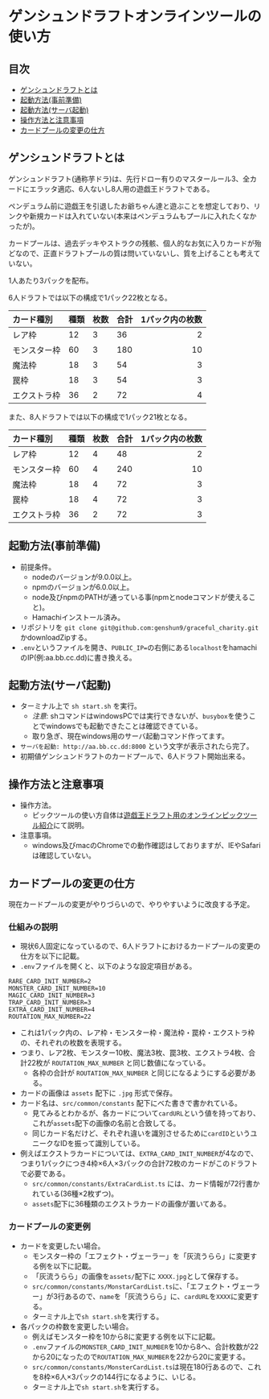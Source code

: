 # ゲンシュンドラフトオンラインツールの使い方

## 目次
- [ゲンシュンドラフトとは](#header-5towk0oad3)
- [起動方法(事前準備)](#header-7a716g74re)
- [起動方法(サーバ起動)](#header-qijryeiwqs)
- [操作方法と注意事項](#header-fi6n6h6k0k)
- [カードプールの変更の仕方](#header-p4yg1o6o8j)

<a name="header-5towk0oad3"></a>
## ゲンシュンドラフトとは
ゲンシュンドラフト(通称芋ドラ)は、先行ドロー有りのマスタールール3、全カードにエラッタ適応、6人ないし8人用の遊戯王ドラフトである。

ペンデュラム前に遊戯王を引退したお爺ちゃん達と遊ぶことを想定しており、リンクや新規カードは入れていない(本来はペンデュラムもプールに入れたくなかったが)。

カードプールは、過去デッキやストラクの残骸、個人的なお気に入りカードが殆どなので、正直ドラフトプールの質は問いていないし、質を上げることも考えていない。

1人あたり3パックを配布。

6人ドラフトでは以下の構成で1パック22枚となる。

|カード種別|種類|枚数|合計|1パック内の枚数|
|:---|:--|:--|:--|--:|
|レア枠|12|3|36|2|
|モンスター枠|60|3|180|10|
|魔法枠|18|3|54|3|
|罠枠|18|3|54|3|
|エクストラ枠|36|2|72|4|

また、8人ドラフトでは以下の構成で1パック21枚となる。

|カード種別|種類|枚数|合計|1パック内の枚数|
|:---|:--|:--|:--|--:|
|レア枠|12|4|48|2|
|モンスター枠|60|4|240|10|
|魔法枠|18|4|72|3|
|罠枠|18|4|72|3|
|エクストラ枠|36|2|72|3|

<a name="header-7a716g74re"></a>
## 起動方法(事前準備)
- 前提条件。
  - nodeのバージョンが9.0.0以上。
  - npmのバージョンが6.0.0以上。
  - node及びnpmのPATHが通っている事(npmとnodeコマンドが使えること)。
  - Hamachiインストール済み。
- リポジトリを `git clone git@github.com:genshun9/graceful_charity.git`かdownloadZipする。
- `.env`というファイルを開き、`PUBLIC_IP=`の右側にある`localhost`をhamachiのIP(例:aa.bb.cc.dd)に書き換える。
<a name="header-qijryeiwqs"></a>
## 起動方法(サーバ起動)
- ターミナル上で `sh start.sh` を実行。
  - *注意*: shコマンドはwindowsPCでは実行できないが、`busybox`を使うことでwindowsでも起動できたことは確認できている。
  - 取り急ぎ、現在windows用のサーバ起動コマンド作ってます。
- `サーバを起動: http://aa.bb.cc.dd:8000` という文字が表示されたら完了。
- 初期値ゲンシュンドラフトのカードプールで、6人ドラフト開始出来る。

<a name="header-fi6n6h6k0k"></a>
## 操作方法と注意事項
- 操作方法。
  - ピックツールの使い方自体は[遊戯王ドラフト用のオンラインピックツール紹介](https://youtu.be/uec0pONBNls)にて説明。
- 注意事項。
  - windows及びmacのChromeでの動作確認はしておりますが、IEやSafariは確認していない。

<a name="header-p4yg1o6o8j"></a>
## カードプールの変更の仕方
現在カードプールの変更がやりづらいので、やりやすいように改良する予定。

### 仕組みの説明
- 現状6人固定になっているので、6人ドラフトにおけるカードプールの変更の仕方を以下に記載。
- `.env`ファイルを開くと、以下のような設定項目がある。
```
RARE_CARD_INIT_NUMBER=2
MONSTER_CARD_INIT_NUMBER=10
MAGIC_CARD_INIT_NUMBER=3
TRAP_CARD_INIT_NUMBER=3
EXTRA_CARD_INIT_NUMBER=4
ROUTATION_MAX_NUMBER=22
```
- これは1パック内の、レア枠・モンスター枠・魔法枠・罠枠・エクストラ枠の、それぞれの枚数を表現する。
- つまり、レア2枚、モンスター10枚、魔法3枚、罠3枚、エクストラ4枚、合計22枚が `ROUTATION_MAX_NUMBER` と同じ数値になっている。
  - 各枠の合計が `ROUTATION_MAX_NUMBER` と同じになるようにする必要がある。
- カードの画像は `assets` 配下に `.jpg` 形式で保存。
- カード名は、`src/common/constants` 配下にべた書きで書かれている。
  - 見てみるとわかるが、各カードについて`cardURL`という値を持っており、これが`assets`配下の画像の名前と合致してる。
  - 同じカード名だけど、それぞれ違いを識別させるために`cardID`というユニークなIDを振って識別している。
- 例えばエクストラカードについては、`EXTRA_CARD_INIT_NUMBER`が4なので、つまり1パックにつき4枠×6人×3パックの合計72枚のカードがこのドラフトで必要である。
  - `src/common/constants/ExtraCardList.ts` には、カード情報が72行書かれている(36種×2枚ずつ)。
  - `assets`配下に36種類のエクストラカードの画像が置いてある。

### カードプールの変更例
- カードを変更したい場合。
  - モンスター枠の「エフェクト・ヴェーラー」を「灰流うらら」に変更する例を以下に記載。
  - 「灰流うらら」の画像を`assets/`配下に `XXXX.jpg`として保存する。
  - `src/common/constants/MonstarCardList.ts`に、「エフェクト・ヴェーラー」が3行あるので、`name`を「灰流うらら」に、`cardURL`を`XXXX`に変更する。
  - ターミナル上で`sh start.sh`を実行する。
- 各パックの枠数を変更したい場合。
  - 例えばモンスター枠を10から8に変更する例を以下に記載。
  - `.env`ファイルの`MONSTER_CARD_INIT_NUMBER`を10から8へ、合計枚数が22から20になったので`ROUTATION_MAX_NUMBER`を22から20に変更する。
  - `src/common/constants/MonsterCardList.ts`は現在180行あるので、これを8枠×6人×3パックの144行になるように、いじる。
  - ターミナル上で`sh start.sh`を実行する。
